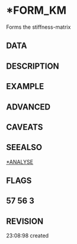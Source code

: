 # *FORM_KM
Forms the stiffness-matrix
## DATA
## DESCRIPTION
## EXAMPLE
## ADVANCED
## CAVEATS
## SEEALSO
[*ANALYSE](analyse.md)
## FLAGS
##   57   56    3
## REVISION
 23:08:98 created
